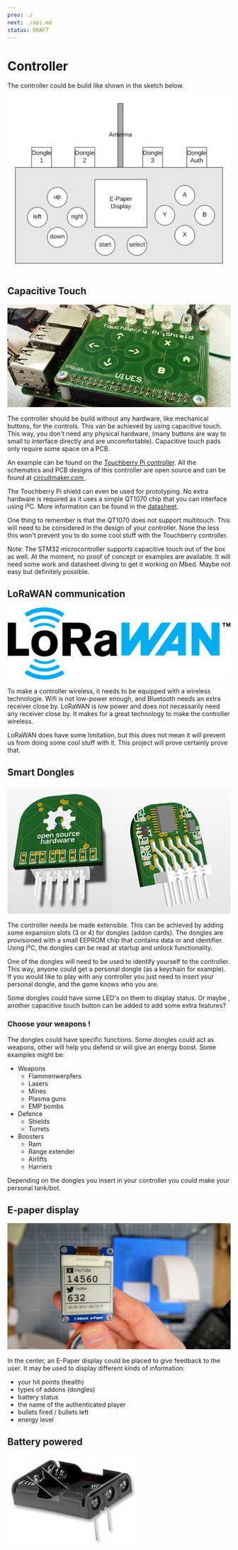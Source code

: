 ```yaml
---
prev: ./
next: ./api.md
status: DRAFT
---
```


# Controller

The controller could be build like shown in the sketch below.

![Controller sketch](./img/controller-sketch.png)

## Capacitive Touch

![Touchberry Pi](./img/touchberrypi.jpg)

The controller should be build without any hardware, like mechanical buttons, for the controls. This van be achieved by using capacitive touch. This way, you don't need any physical hardware, (many buttons are way to small to interface directly and are uncomfortable). Capacitive touch pads only require some space on a PCB.

An example can be found on the [Touchberry Pi controller](https://circuitmaker.com/Projects/Details/Sille-Van-Landschoot-2/TouchBerry-Pi). All the schematics and PCB designs of this controller are open source and can be found at [circuitmaker.com ](https://circuitmaker.com/Projects/Details/Sille-Van-Landschoot-2/TouchBerry-Pi).

The Touchberry Pi shield can even be used for prototyping. No extra hardware is required as it uses a simple QT1070 chip that you can interface using I²C. More information can be found in the [datasheet](https://ww1.microchip.com/downloads/en/DeviceDoc/Atmel-9596-AT42-QTouch-BSW-AT42QT1070_Datasheet.pdf).

One thing to remember is that the QT1070 does not support multitouch. This will need to be considered in the design of your controller. None the less this won't prevent you to do some cool stuff with the Touchberry controller.

Note: The STM32 microcontroller supports capacitive touch out of the box as well. At the moment, no proof of concept or examples are available. It will need some work and datasheet diving to get it working on Mbed. Maybe not easy but definitely possible.

## LoRaWAN communication

![LoRaWAN logo](./img/lorawan.png)

To make a controller wireless, it needs to be equipped with a wireless technologie. Wifi is not low-power enough, and Bluetooth needs an extra receiver close by. LoRaWAN is low power and does not necessarily need any receiver close by. It makes for a great technology to make the controller wireless.

LoRaWAN does have some limitation, but this does not mean it will prevent us from doing some cool stuff with it. This project will prove certainly prove that.

## Smart Dongles

![Dongles](./img/dongle.png)

The controller needs be made extensible. This can be achieved by adding some expansion slots (3 or 4) for dongles (addon cards). The dongles are provisioned with a small EEPROM chip that contains data or and identifier. Using I²C, the dongles can be read at startup and unlock functionality.

One of the dongles will need to be used to identify yourself to the controller. This way, anyone could get a personal dongle (as a keychain for example). If you would like to play with any controller you just need to insert your personal dongle, and the game knows who you are.

Some dongles could have some LED's on them to display status. Or maybe , another capacitive touch button can be added to add some extra features?

### Choose your weapons !

The dongles could have specific functions. Some dongles could act as weapons, other will help you defend or will give an energy boost. Some examples might be:

* Weapons
  * Flammenwerpfers
  * Lasers
  * Mines
  * Plasma guns
  * EMP bombs
* Defence
  * Shields
  * Turrets
* Boosters
  * Ram
  * Range extender
  * Airlifts
  * Harriers

Depending on the dongles you insert in your controller you could make your personal tank/bot.

## E-paper display

![E-Paper display](./img/epaper-display.jpg)

In the center, an E-Paper display could be placed to give feedback to the user. It may be used to display different kinds of information:

* your hit points (health)
* types of addons (dongles)
* battery status
* the name of the authenticated player
* bullets fired / bullets left
* energy level

## Battery powered

![Battery holder](./img/batteryholder.jpg)
